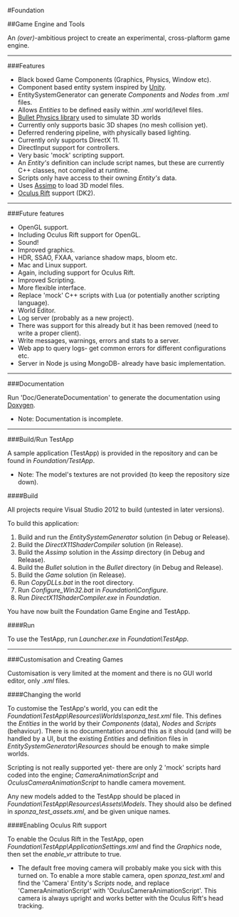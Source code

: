 #Foundation

##Game Engine and Tools

An *(over)*-ambitious project to create an experimental, cross-plaftorm game engine. 

___

###Features

* Black boxed Game Components (Graphics, Physics, Window etc).
* Component based entity system inspired by [Unity](http://unity3d.com/).
 * EntitySystemGenerator can generate *Components* and *Nodes* from *.xml* files.
 * Allows *Entities* to be defined easily within *.xml* world/level files.
* [Bullet Physics library](http://bulletphysics.org/) used to simulate 3D worlds
 * Currently only supports basic 3D shapes (no mesh collision yet).
* Deferred rendering pipeline, with physically based lighting.
 * Currently only supports DirectX 11.
* DirectInput support for controllers.
* Very basic 'mock' scripting support.
 * An *Entity's* definition can include script names, but these are currently C++ classes, not compiled at runtime.
 * Scripts only have access to their owning *Entity's* data.
* Uses [Assimp](https://github.com/assimp/assimp) to load 3D model files.
* [Oculus Rift](http://www.oculus.com/) support (DK2).

___

###Future features

* OpenGL support.
 * Including Oculus Rift support for OpenGL.
* Sound!
* Improved graphics.
 * HDR, SSAO, FXAA, variance shadow maps, bloom etc.
* Mac and Linux support.
 * Again, including support for Oculus Rift.
* Improved Scripting.
 * More flexible interface.
 * Replace 'mock' C++ scripts with Lua (or potentially another scripting language).
* World Editor.
* Log server (probably as a new project).
 * There was support for this already but it has been removed (need to write a proper client).
 * Write messages, warnings, errors and stats to a server.
 * Web app to query logs- get common errors for different configurations etc.
 * Server in Node js using MongoDB- already have basic implementation.
 
___
 
###Documentation 

Run 'Doc/GenerateDocumentation' to generate the documentation using [Doxygen](www.doxygen.org).

* Note: Documentation is incomplete.

___

###Build/Run TestApp

A sample application (TestApp) is provided in the repository and can be found in *Foundation/TestApp*. 

* Note: The model's textures are not provided (to keep the repository size down).

####Build

All projects require Visual Studio 2012 to build (untested in later versions).

To build this application:

1. Build and run the *EntitySystemGenerator* solution (in Debug or Release).
2. Build the *DirectX11ShaderCompiler* solution (in Release).
3. Build the *Assimp* solution in the *Assimp* directory (in Debug and Release).
4. Build the *Bullet* solution in the *Bullet* directory (in Debug and Release).
5. Build the *Game* solution (in Release).
6. Run *CopyDLLs.bat* in the root directory.
7. Run *Configure_Win32.bat* in *Foundation\Configure*.
8. Run *DirectX11ShaderCompiler.exe* in *Foundation*.

You have now built the Foundation Game Engine and TestApp.

####Run

To use the TestApp, run *Launcher.exe* in *Foundation\TestApp*.

___

###Customisation and Creating Games

Customisation is very limited at the moment and there is no GUI world editor, only *.xml* files.

####Changing the world

To customise the TestApp's world, you can edit the *Foundation\TestApp\Resources\Worlds\sponza_test.xml* file. This defines the *Entities* in the world by their *Components* (data), *Nodes* and *Scripts* (behaviour). There is no documentation around this as it should (and will) be handled by a UI, but the existing *Entities* and definition files in *EntitySystemGenerator\Resources* should be enough to make simple worlds.

Scripting is not really supported yet-  there are only 2 'mock' scripts hard coded into the engine; *CameraAnimationScript* and *OculusCameraAnimationScript* to handle camera movement.

Any new models added to the TestApp should be placed in *Foundation\TestApp\Resources\Assets\Models*. They should also be defined in *sponza_test_assets.xml*, and be given unique names.

####Enabling Oculus Rift support

To enable the Oculus Rift in the TestApp, open *Foundation\TestApp\ApplicationSettings.xml* and find the *Graphics* node, then set the *enable_vr* attribute to true.
* The default free moving camera will probably make you sick with this turned on. To enable a more stable camera, open *sponza_test.xml* and find the 'Camera' Entity's *Scripts* node, and replace 'CameraAnimationScript' with 'OculusCameraAnimationScript'. This camera is always upright and works better with the Oculus Rift's head tracking.
